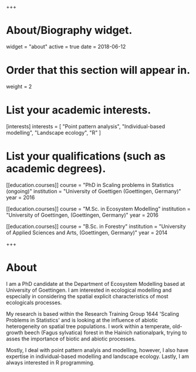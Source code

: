+++
# About/Biography widget.
widget = "about"
active = true
date = 2018-06-12

# Order that this section will appear in.
weight = 2

# List your academic interests.
[interests]
  interests = [
    "Point pattern analysis",
    "Individual-based modelling",
    "Landscape ecology",
    "R"
  ]

# List your qualifications (such as academic degrees).
[[education.courses]]
  course = "PhD in Scaling problems in Statistics (ongoing)"
  institution = "University of Goettigen (Goettingen, Germany)"
  year = 2016

[[education.courses]]
  course = "M.Sc. in Ecosystem Modelling"
  institution = "University of Goettingen, (Goettingen, Germany)"
  year = 2016

[[education.courses]]
  course = "B.Sc. in Forestry"
  institution = "University of Applied Sciences and Arts, (Goettingen, Germany)"
  year = 2014
 
+++

# About
I am a PhD candidate at the Department of Ecosystem Modelling based at University of Goettingen. I am interested in ecological modelling and especially in considering the spatial explicit characteristics of most ecologicals processes.

My research is based within the Research Training Group 1644 'Scaling Problems in Statistics' and is looking at the influence of abiotic heterogeneity on spatial tree populations. I work within a temperate, old-growth beech (Fagus sylvatica) forest in the Hainich nationalpark, trying to asses the importance of biotic and abiotic processes.

Mostly, I deal with point pattern analyis and modelling, however, I also have expertise in individual-based modelling and landscape ecology. Lastly, I am always interested in R programming.